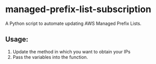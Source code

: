 # managed-prefix-list-subscription

A Python script to automate updating AWS Managed Prefix Lists.

## Usage:
1. Update the method in which you want to obtain your IPs
2. Pass the variables into the function.